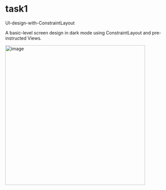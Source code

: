 # task1
UI-design-with-ConstraintLayout

A basic-level screen design in dark mode using ConstraintLayout and pre-instructed Views.

<img width="440" alt="image" src="https://github.com/ranaturker/task1/assets/97286039/51103c28-87e8-4bae-a70a-6a1c327003b2">
